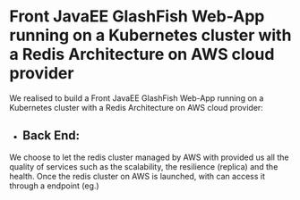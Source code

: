 # Front JavaEE GlashFish Web-App running on a Kubernetes cluster with a Redis Architecture on AWS cloud provider

We realised to build a Front JavaEE GlashFish Web-App running on a Kubernetes cluster with a Redis Architecture on AWS cloud provider:
- ## Back End:
We choose to let the redis cluster managed by AWS with provided us all the quality of services such as the scalability, the resilience (replica) and the health. Once the redis cluster on AWS is launched, with can access it through a endpoint (eg.)
